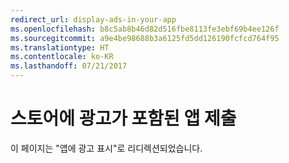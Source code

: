 ```yaml
---
redirect_url: display-ads-in-your-app
ms.openlocfilehash: b8c5ab8b46d82d516fbe8113fe3ebf69b4ee126f
ms.sourcegitcommit: a9e4be98688b3a6125fd5dd126190fcfcd764f95
ms.translationtype: HT
ms.contentlocale: ko-KR
ms.lasthandoff: 07/21/2017
---
```

# <a name="submit-an-app-with-ads-to-the-store"></a>스토어에 광고가 포함된 앱 제출

이 페이지는 "앱에 광고 표시"로 리디렉션되었습니다.


 

 
